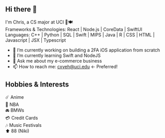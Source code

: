 ## Hi there 👋

I'm Chris, a CS major at UCI 🐜🍽️  
Frameworks & Technologies: React | Node.js | CoreData | SwiftUI  
Languages: C++ | Python | SQL | Swift | MIPS | Java | R | CSS | HTML | Javascript | JSX | Typescript  


- 🔭 I’m currently working on building a 2FA iOS application from scratch  
- 🌱 I’m currently learning Swift and NodeJS  
- 💬 Ask me about my e-commerce business  
- 📫 How to reach me: cxyeh@uci.edu  <- Preferred!  


## Hobbies & Interests
☄️ Anime  
🏀 NBA  
🚘 BMWs  
💳 Credit Cards  
🎶 Music Festivals  
⬆️ 88 (Niki)


<!--
**dopherdo/dopherdo** is a ✨ _special_ ✨ repository because its `README.md` (this file) appears on your GitHub profile.

Here are some ideas to get you started:

- 🔭 I’m currently working on ...
- 🌱 I’m currently learning ...
- 👯 I’m looking to collaborate on ...
- 🤔 I’m looking for help with ...
- 💬 Ask me about ...
- 📫 How to reach me: ...
- 😄 Pronouns: ...
- ⚡ Fun fact: ...
-->

